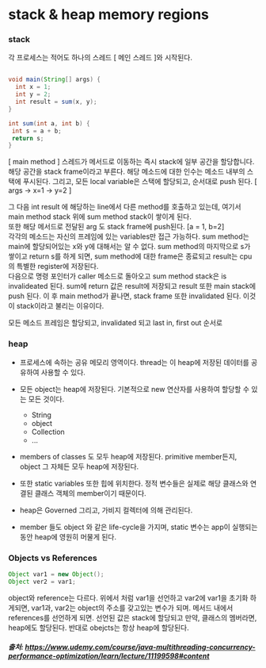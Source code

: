 # stack & heap memory regions

### stack
 각 프로세스는 적어도 하나의 스레드 [ 메인 스레드 ]와 시작된다.
 
 ```java
 
 void main(String[] args) {
   int x = 1;
   int y = 2;
   int result = sum(x, y);
 }
 
 int sum(int a, int b) {
  int s = a + b;
  return s;
 }

 ```
 [ main method ]
 스레드가 메서드로 이동하는 즉시 stack에 일부 공간을 할당합니다. 해당 공간을 stack frame이라고 부른다. 해당 메소드에 대한 인수는 
 메소드 내부의 스택에 푸시된다. 그리고, 모든 local variable은 스택에 할당되고, 순서대로 push 된다. [ args -> x=1 -> y=2 ]
 
 그 다음 int result 에 해당하는 line에서 다른 method를 호출하고 있는데, 여기서 main method stack 위에 sum method stack이 쌓이게 된다.    
 또한 해당 메서드로 전달된 arg 도 stack frame에 push된다. [a = 1, b=2]     
 각각의 메소드는 자신의 프레임에 있는 variables만 접근 가능하다.  sum method는 main에 할당되어있는 x와 y에 대해서는 알 수 없다.
 sum method의 마지막으로 s가 쌓이고 return s를 하게 되면, sum method에 대한 frame은 종료되고 result는 cpu의 특별한 register에 저장된다.   
 다음으로 명령 포인터가 caller 메소드로 돌아오고 sum method stack은 is invalideated 된다. sum에 return 값은 result에 저장되고 result 또한 main stack에     
 push 된다. 이 후 main method가 끝나면, stack frame 또한 invalidated 된다. 이것이 stack이라고 불리는 이유이다.   
 
 모든 메소드 프레임은 할당되고, invalidated 되고 last in, first out 순서로
 
 
 ### heap
- 프로세스에 속하는 공유 메모리 영역이다. thread는 이 heap에 저장된 데이터를 공유하여 사용할 수 있다.
- 모든 object는 heap에 저장된다. 기본적으로 new 연산자를 사용하여 할당할 수 있는 모든 것이다.
  - String
  - object
  - Collection
  - ...

- members of classes 도 모두 heap에 저장된다. primitive member든지, object 그 자체든 모두 heap에 저장된다.
- 또한 static variables 또한 힙에 위치한다.
  정적 변수들은 실제로 해당 클래스와 연결된 클래스 객체의 member이기 때문이다.

- heap은 Governed 그리고, 가비지 컬렉터에 의해 관리된다.
- member 들도 object 와 같은 life-cycle을 가지며, static 변수는 app이 실행되는 동안 heap에 영원히 머물게 된다.


### Objects vs References
```java
Object var1 = new Object();
Object ver2 = var1;
```
object와 reference는 다르다. 위에서 처럼 var1을 선언하고 var2에 var1을 초기화 하게되면, var1과, var2는 object의 주소를 갖고있는 변수가 되며.
메서드 내에서 references를 선언하게 되면. 선언된 값은 stack에 할당되고 만약, 클래스의 멤버라면, heap에도 할당된다.
반대로 obejcts는 항상 heap에 할당된다.

##### 출처: https://www.udemy.com/course/java-multithreading-concurrency-performance-optimization/learn/lecture/11199598#content
